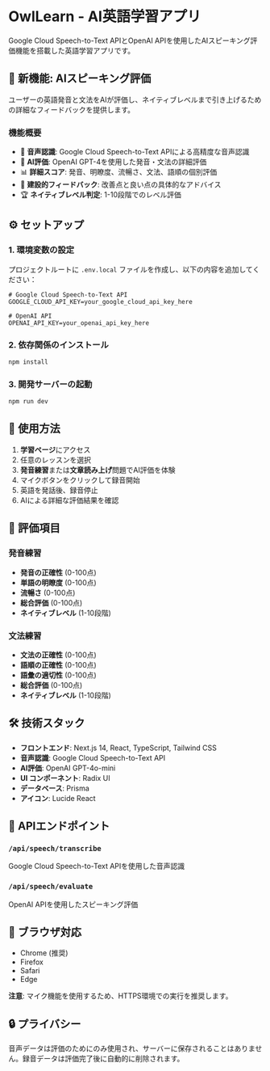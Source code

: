# OwlLearn - AI英語学習アプリ

Google Cloud Speech-to-Text APIとOpenAI APIを使用したAIスピーキング評価機能を搭載した英語学習アプリです。

## 🚀 新機能: AIスピーキング評価

ユーザーの英語発音と文法をAIが評価し、ネイティブレベルまで引き上げるための詳細なフィードバックを提供します。

### 機能概要
- 🎤 **音声認識**: Google Cloud Speech-to-Text APIによる高精度な音声認識
- 🤖 **AI評価**: OpenAI GPT-4を使用した発音・文法の詳細評価
- 📊 **詳細スコア**: 発音、明瞭度、流暢さ、文法、語順の個別評価
- 💬 **建設的フィードバック**: 改善点と良い点の具体的なアドバイス
- 🏆 **ネイティブレベル判定**: 1-10段階でのレベル評価

## ⚙️ セットアップ

### 1. 環境変数の設定

プロジェクトルートに `.env.local` ファイルを作成し、以下の内容を追加してください：

```env
# Google Cloud Speech-to-Text API
GOOGLE_CLOUD_API_KEY=your_google_cloud_api_key_here

# OpenAI API
OPENAI_API_KEY=your_openai_api_key_here
```

### 2. 依存関係のインストール

```bash
npm install
```

### 3. 開発サーバーの起動

```bash
npm run dev
```

## 🎯 使用方法

1. **学習ページ**にアクセス
2. 任意のレッスンを選択
3. **発音練習**または**文章読み上げ**問題でAI評価を体験
4. マイクボタンをクリックして録音開始
5. 英語を発話後、録音停止
6. AIによる詳細な評価結果を確認

## 📝 評価項目

### 発音練習
- **発音の正確性** (0-100点)
- **単語の明瞭度** (0-100点)
- **流暢さ** (0-100点)
- **総合評価** (0-100点)
- **ネイティブレベル** (1-10段階)

### 文法練習
- **文法の正確性** (0-100点)
- **語順の正確性** (0-100点)
- **語彙の適切性** (0-100点)
- **総合評価** (0-100点)
- **ネイティブレベル** (1-10段階)

## 🛠️ 技術スタック

- **フロントエンド**: Next.js 14, React, TypeScript, Tailwind CSS
- **音声認識**: Google Cloud Speech-to-Text API
- **AI評価**: OpenAI GPT-4o-mini
- **UI コンポーネント**: Radix UI
- **データベース**: Prisma
- **アイコン**: Lucide React

## 🔧 APIエンドポイント

### `/api/speech/transcribe`
Google Cloud Speech-to-Text APIを使用した音声認識

### `/api/speech/evaluate`
OpenAI APIを使用したスピーキング評価

## 📱 ブラウザ対応

- Chrome (推奨)
- Firefox
- Safari
- Edge

**注意**: マイク機能を使用するため、HTTPS環境での実行を推奨します。

## 🔒 プライバシー

音声データは評価のためにのみ使用され、サーバーに保存されることはありません。録音データは評価完了後に自動的に削除されます。
